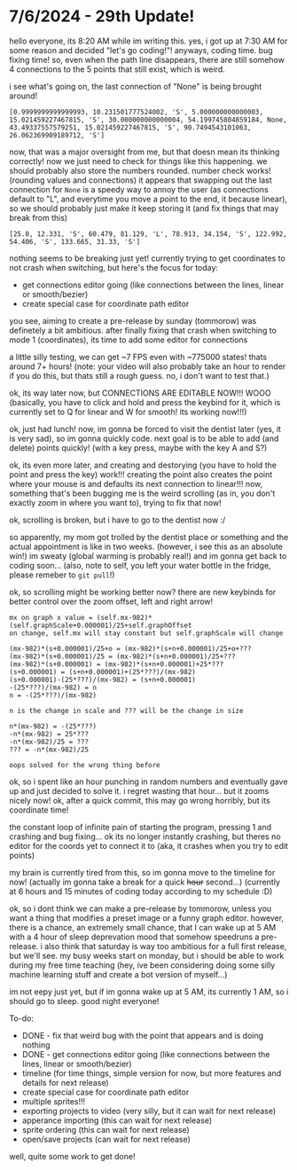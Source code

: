 # 7/6/2024 - 29th Update!

hello everyone, its 8:20 AM while im writing this. yes, i got up at 7:30 AM for some reason and decided "let's go coding!"! anyways, coding time. bug fixing time! so, even when the path line disappears, there are still somehow 4 connections to the 5 points that still exist, which is weird.

i see what's going on, the last connection of "None" is being brought around!

```
[0.9999999999999993, 10.231501777524002, 'S', 5.000000000000003, 15.021459227467815, 'S', 30.000000000000004, 54.199745804859184, None, 43.49337557579251, 15.021459227467815, 'S', 90.7494543101063, 26.062369909189712, 'S']
```

now, that was a major oversight from me, but that doesn mean its thinking correctly! now we just need to check for things like this happening. we should probably also store the numbers rounded. number check works! (rounding values and connections) it appears that swapping out the last connection for `None` is a speedy way to annoy the user (as connections default to "L", and everytime you move a point to the end, it because linear), so we should probably just make it keep storing it (and fix things that may break from this)

```
[25.0, 12.331, 'S', 60.479, 81.129, 'L', 78.913, 34.154, 'S', 122.992, 54.406, 'S', 133.665, 31.33, 'S']
```

nothing seems to be breaking just yet! currently trying to get coordinates to not crash when switching, but here's the focus for today:
- get connections editor going (like connections between the lines, linear or smooth/bezier)
- create special case for coordinate path editor

you see, aiming to create a pre-release by sunday (tommorow) was definetely a bit ambitious. after finally fixing that crash when switching to mode 1 (coordinates), its time to add some editor for connections

a little silly testing, we can get ~7 FPS even with ~775000 states! thats around 7+ hours! (note: your video will also probably take an hour to render if you do this, but thats still a rough guess. no, i don't want to test that.)

ok, its way later now, but CONNECTIONS ARE EDITABLE NOW!!! WOOO (basically, you have to click and hold and press the keybind for it, which is currently set to Q for linear and W for smooth! its working now!!!)

ok, just had lunch! now, im gonna be forced to visit the dentist later (yes, it is very sad), so im gonna quickly code. next goal is to be able to add (and delete) points quickly! (with a key press, maybe with the key A and S?)

ok, its even more later, and creating and destorying (you have to hold the point and press the key) work!!! creating the point also creates the point where your mouse is and defaults its next connection to linear!!! now, something that's been bugging me is the weird scrolling (as in, you don't exactly zoom in where you want to), trying to fix that now!

ok, scrolling is broken, but i have to go to the dentist now :/

so apparently, my mom got trolled by the dentist place or something and the actual appointment is like in two weeks. (however, i see this as an absolute win!) im sweaty (global warming is probably real!) and im gonna get back to coding soon... (also, note to self, you left your water bottle in the fridge, please remeber to `git pull`!)

ok, so scrolling might be working better now? there are new keybinds for better control over the zoom offset, left and right arrow!

```
mx on graph x value = (self.mx-982)*(self.graphScale+0.000001)/25+self.graphOffset
on change, self.mx will stay constant but self.graphScale will change

(mx-982)*(s+0.000001)/25+o = (mx-982)*(s+n+0.000001)/25+o+???
(mx-982)*(s+0.000001)/25 = (mx-982)*(s+n+0.000001)/25+???
(mx-982)*(s+0.000001) = (mx-982)*(s+n+0.000001)+25*???
(s+0.000001) = (s+n+0.000001)+(25*???)/(mx-982)
(s+0.000001)-(25*???)/(mx-982) = (s+n+0.000001)
-(25*???)/(mx-982) = n
n = -(25*???)/(mx-982)

n is the change in scale and ??? will be the change in size

n*(mx-982) = -(25*???)
-n*(mx-982) = 25*???
-n*(mx-982)/25 = ???
??? = -n*(mx-982)/25

oops solved for the wrong thing before
```

ok, so i spent like an hour punching in random numbers and eventually gave up and just decided to solve it. i regret wasting that hour... but it zooms nicely now! ok, after a quick commit, this may go wrong horribly, but its coordinate time!

the constant loop of infinite pain of starting the program, pressing 1 and crashing and bug fixing... ok its no longer instantly crashing, but theres no editor for the coords yet to connect it to (aka, it crashes when you try to edit points)

my brain is currently tired from this, so im gonna move to the timeline for now! (actually im gonna take a break for a quick ~~hour~~ second...) (currently at 6 hours and 15 minutes of coding today according to my schedule :D)

ok, so i dont think we can make a pre-release by tommorow, unless you want a thing that modifies a preset image or a funny graph editor. however, there is a chance, an extremely small chance, that I can wake up at 5 AM with a 4 hour of sleep deprevation mood that somehow speedruns a pre-release. i also think that saturday is way too ambitious for a full first release, but we'll see. my busy weeks start on monday, but i should be able to work during my free time teaching (hey, ive been considering doing some silly machine learning stuff and create a bot version of myself...)

im not eepy just yet, but if im gonna wake up at 5 AM, its currently 1 AM, so i should go to sleep. good night everyone!

To-do:
- DONE - fix that weird bug with the point that appears and is doing nothing
- DONE - get connections editor going (like connections between the lines, linear or smooth/bezier)
- timeline (for time things, simple version for now, but more features and details for next release)
- create special case for coordinate path editor
- multiple sprites!!!
- exporting projects to video (very silly, but it can wait for next release)
- apperance importing (this can wait for next release)
- sprite ordering (this can wait for next release)
- open/save projects (can wait for next release)

well, quite some work to get done!